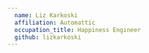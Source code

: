 ```yaml
---
  name: Liz Karkoski
  affiliation: Automattic
  occupation_title: Happiness Engineer
  github: lizkarkoski
---
```

